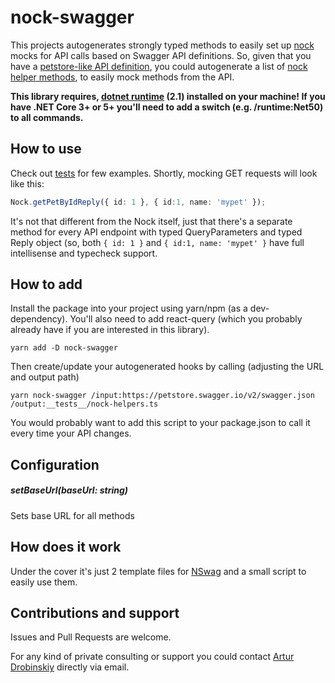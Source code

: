 # nock-swagger
This projects autogenerates strongly typed methods to easily set up [nock](https://github.com/nock/nock) mocks for API calls based on Swagger API definitions.
So, given that you have a [petstore-like API definition](https://petstore.swagger.io/), you could autogenerate a list of [nock helper methods](https://github.com/Shaddix/nock-swagger/blob/master/examples/pet-client/src/_tests/nock-helpers.ts), to easily mock methods from the API.


****This library requires, [dotnet runtime](https://dotnet.microsoft.com/download/dotnet/2.1) (2.1) installed on your machine! If you have .NET Core 3+ or 5+ you'll need to add a switch (e.g. /runtime:Net50) to all commands.****
## How to use
Check out [tests](https://github.com/Shaddix/nock-swagger/blob/963de857fd6abbe42ad1172f47cd118b2efe3a05/examples/pet-client/src/_tests/App.test.tsx#L11) for few examples.
Shortly, mocking GET requests will look like this:
```ts
Nock.getPetByIdReply({ id: 1 }, { id:1, name: 'mypet' });
```
It's not that different from the Nock itself, just that there's a separate method for every API endpoint with typed QueryParameters and typed Reply object (so, both `{ id: 1 }` and `{ id:1, name: 'mypet' }` have full intellisense and typecheck support.


## How to add
Install the package into your project using yarn/npm (as a dev-dependency). You'll also need to add react-query (which you probably already have if you are interested in this library).
```
yarn add -D nock-swagger
```
Then create/update your autogenerated hooks by calling (adjusting the URL and output path)
```
yarn nock-swagger /input:https://petstore.swagger.io/v2/swagger.json /output:__tests__/nock-helpers.ts
```
You would probably want to add this script to your package.json to call it every time your API changes.

## Configuration
##### setBaseUrl(baseUrl: string)
Sets base URL for all methods

## How does it work
Under the cover it's just 2 template files for [NSwag](https://github.com/RicoSuter/NSwag) and a small script to easily use them.

## Contributions and support
Issues and Pull Requests are welcome.

For any kind of private consulting or support you could contact [Artur Drobinskiy](https://github.com/Shaddix) directly via email.

